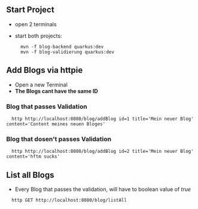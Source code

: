 ## Start Project

- open 2 terminals
- start both projects:

  ```
    mvn -f blog-backend quarkus:dev
    mvn -f blog-validierung quarkus:dev
  ```

## Add Blogs via httpie

- Open a new Terminal
- **The Blogs cant have the same ID**

### Blog that passes Validation

```
  http http://localhost:8080/blog/addBlog id=1 title='Mein neuer Blog' content='Content meines neuen Bloges'
```

### Blog that dosen't passes Validation

```
  http http://localhost:8080/blog/addBlog id=2 title='Mein neuer Blog' content='hftm sucks'
```

## List all Blogs

- Every Blog that passes the validation, will have to boolean value of _true_

```
  http GET http://localhost:8080/blog/listAll
```

